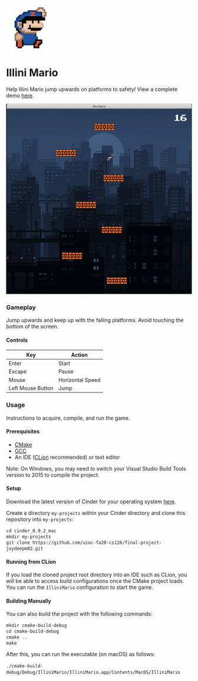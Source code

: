 ![logo](./assets/logo_small.png)
# Illini Mario
Help Illini Mario jump upwards on platforms to safety! View a complete demo [here](https://www.youtube.com/watch?v=-e36jwK-24I).

![demo](./assets/demo.gif)

### Gameplay
Jump upwards and keep up with the falling platforms. Avoid touching the bottom of the screen.

#### Controls
|Key              |Action          |
|-----------------|----------------|
|Enter            |Start           |
|Escape           |Pause           |
|Mouse            |Horizontal Speed|
|Left Mouse Button|Jump            |

### Usage
Instructions to acquire, compile, and run the game.

#### Prerequisites
- [CMake](https://cmake.org)
- [GCC](https://gcc.gnu.org/)
- An IDE ([CLion](https://www.jetbrains.com/clion/) recommended) or text editor

Note: On Windows, you may need to switch your Visual Studio Build Tools version to 2015 to compile the project.

#### Setup
Download the latest version of Cinder for your operating system [here](https://libcinder.org/download).

Create a directory `my-projects` within your Cinder directory  and clone this repository into `my-projects`:

```
cd cinder_0.9.2_mac
mkdir my-projects
git clone https://github.com/uiuc-fa20-cs126/final-project-joydeepm02.git
```

#### Running from CLion
If you load the cloned project root directory into an IDE such as CLion, you will be able to access build configurations once the CMake project loads.
You can run the `IlliniMario` configuration to start the game.

#### Building Manually
You can also build the project with the following commands:

```
mkdir cmake-build-debug
cd cmake-build-debug
cmake ..
make
```

After this, you can run the executable (on macOS) as follows:

`./cmake-build-debug/Debug/IlliniMario/IlliniMario.app/Contents/MacOS/IlliniMario`